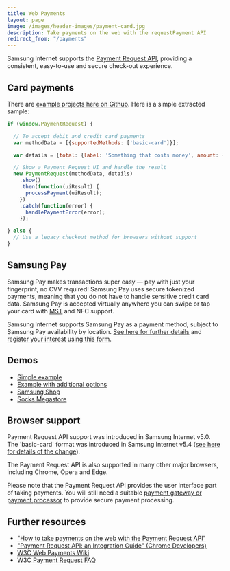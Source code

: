 ```yaml
---
title: Web Payments
layout: page
image: /images/header-images/payment-card.jpg
description: Take payments on the web with the requestPayment API
redirect_from: "/payments"
---
```

Samsung Internet supports the [Payment Request API](https://www.w3.org/TR/payment-request/), providing
a consistent, easy-to-use and secure check-out experience.

## Card payments

There are [example projects here on Github](https://github.com/SamsungInternet/examples). Here is a simple extracted sample:

```javascript
if (window.PaymentRequest) {

  // To accept debit and credit card payments
  var methodData = [{supportedMethods: ['basic-card']}];

  var details = {total: {label: 'Something that costs money', amount: {currency: 'GBP', value: '9.99'}}};

  // Show a Payment Request UI and handle the result
  new PaymentRequest(methodData, details)
    .show()
    .then(function(uiResult) {
      processPayment(uiResult);
    })
    .catch(function(error) {
      handlePaymentError(error);
    });

} else {
  // Use a legacy checkout method for browsers without support
}
```

## Samsung Pay

Samsung Pay makes transactions super easy — pay with just your fingerprint, no CVV required! Samsung Pay uses secure tokenized payments, meaning that you do not have to handle sensitive credit card data. Samsung Pay is accepted virtually anywhere you can swipe or tap your card with [MST](https://www.samsung.com/us/support/answer/ANS00043865/) and NFC support.

Samsung Internet supports Samsung Pay as a payment method, subject to Samsung Pay availability by location. [See here for further details](https://medium.com/samsung-internet-dev/how-to-accept-samsung-pay-on-your-website-using-web-payments-c2fcd4d26c02) and [register your interest using this form](https://docs.google.com/forms/d/e/1FAIpQLScTMv4vlvgrmxk5CxoI6qFKki4Fdd9tig3jQQKowjLu6UKgAA/viewform).

## Demos

* [Simple example](https://samsunginter.net/examples/payment-request-demo-simple/)
* [Example with additional options](https://samsunginter.net/examples/payment-request-demo-options/)
* [Samsung Shop](https://github.com/SamsungInternet/samsung-shop)
* [Socks Megastore](https://github.com/SamsungInternet/examples/tree/master/socks-megastore)

## Browser support

Payment Request API support was introduced in Samsung Internet v5.0. The 'basic-card' format was introduced in Samsung Internet v5.4 ([see here for details of the change](https://groups.google.com/a/chromium.org/forum/#!msg/blink-dev/IYRjdUKxCoM/8B-jp4g9AgAJ)).

The Payment Request API is also supported in many other major browsers, including Chrome, Opera and Edge.

Please note that the Payment Request API provides the user interface part of taking payments.
You will still need a suitable [payment gateway or payment processor](https://en.wikipedia.org/wiki/Payment_gateway)
to provide secure payment processing.

## Further resources

* ["How to take payments on the web with the Payment Request API"](https://medium.com/samsung-internet-dev/how-to-take-payments-on-the-web-with-the-payment-request-api-a523f6fc7c1f)
* ["Payment Request API: an Integration Guide" (Chrome Developers)](https://developers.google.com/web/fundamentals/discovery-and-monetization/payment-request/)
* [W3C Web Payments Wiki](https://github.com/w3c/webpayments/wiki)
* [W3C Payment Request FAQ](https://github.com/w3c/payment-request-info/wiki/FAQ)
